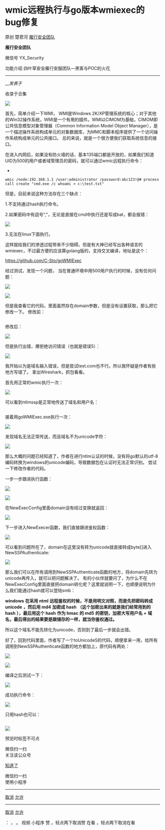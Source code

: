 #  wmic远程执行与go版本wmiexec的bug修复

原创 楚君河  [ 雁行安全团队 ](javascript:void\(0\);)

**雁行安全团队** ![]()

微信号 YX_Security

功能介绍 四叶草安全雁行安服团队—黑客与POC的火花

____

___发表于_

收录于合集

![](https://gitee.com/fuli009/images/raw/master/public/20230621160013.png)  

首先，简单介绍一下WMI， WMI是Windows
2K/XP管理系统的核心；对于其他的Win32操作系统，WMI是一个有用的插件。WMI以CIMOM为基础，CIMOM即公共信息模型对象管理器（Common
Information Model Object
Manager），是一个描述操作系统构成单元的对象数据库，为MMC和脚本程序提供了一个访问操作系统构成单元的公共接口。
总的来说，就是一个很方便我们获取系统信息的接口。

在进入内网后，如果没有防火墙的话，基本135端口都是开放的，如果我们知道UID为500的用户或者域管理员的密码，就可以通过wmic远程执行命令：

  * 

    
    
    wmic /node:192.168.1.1 /user:administrator /password:abc123!@# process call create "cmd.exe /c whoami > c:\test.txt"

但是，目前来说这种方法存在三个缺点：

1.不支持通过hash执行命令。

2.如果密码中有逗号“,”，无论是直接在cmd中执行还是写成bat，都会报错：

![](https://gitee.com/fuli009/images/raw/master/public/20230621160015.png)

3.无法在linux下面执行。

这样就给我们的渗透过程带来不少阻碍。但是有大神已经写出各种语言的wmiexec，不过最方便的应该算golang版的，支持交叉编译，地址是这个：

https://github.com/C-Sto/goWMIExec

经过测试，发现一个问题， 当在普通环境中用500用户执行的时候，没有任何问题：

![](https://gitee.com/fuli009/images/raw/master/public/20230621160016.png)

![](https://gitee.com/fuli009/images/raw/master/public/20230621160017.png)

但是我查看它的代码，里面虽然存在domain参数，但是没有设置获取，那么把它修改一下。 修改前：

![]()

修改后：  

![](https://gitee.com/fuli009/images/raw/master/public/20230621160019.png)

但是执行出错，爆拒绝访问错误（也就是错误5）：

![](https://gitee.com/fuli009/images/raw/master/public/20230621160020.png)

我开始以为是域名输入错误，但是尝试test.com也不行。所以我怀疑是作者有些地方写错了。 拿出Wireshark，抓包看看。

首先用正常的wmic执行一次：

![](https://gitee.com/fuli009/images/raw/master/public/20230621160022.png)

可以看到ntlmssp是正常地传送了域名和用户名：

![]()

接着用goWMIExec.exe执行一次：

![](https://gitee.com/fuli009/images/raw/master/public/20230621160023.png)

发现域名无法正常传送，而且域名不为unicode字符：

![](https://gitee.com/fuli009/images/raw/master/public/20230621160024.png)

那么大概的问题已经知道了，作者在进行ntlm认证的时候，没有将go默认的utf-8编码转换为windows的unicode编码，导致数据包在认证时无法正常识别。
尝试一下修改作者的代码。

一步一步跟进执行函数：  

![](https://gitee.com/fuli009/images/raw/master/public/20230621160025.png)

![](https://gitee.com/fuli009/images/raw/master/public/20230621160026.png)

在NewExecConfig里面domain没有经过变换就返回：

![](https://gitee.com/fuli009/images/raw/master/public/20230621160027.png)

下一步进入NewExecer函数，我们直接跟进鉴权函数：

![](https://gitee.com/fuli009/images/raw/master/public/20230621160028.png)

可以看到问题所在了，domain在这里没有转为unicode就直接转成byte[]进入NewSSPAuthenticate:

![](https://gitee.com/fuli009/images/raw/master/public/20230621160029.png)

那么我们可以在所有调用到NewSSPAuthenticate函数的地方，将domain先转为unicode再传入，就可以把问题解决了。
有的小伙伴就要问了，为什么不在NewExecConfig里面直接把domain转化呢？这里就说明一下，也顺便说明为什么我们能通过hash就可以登陆smb：

 **windows** **在采用 ntml** **远程鉴权的时候，不是用明文对照，而是先把密码转成 unicode** **，然后用 md4**
**加密成 hash** **（这个加密出来的就是我们经常用到的 hash** **），最后用这个 hash** **作为 hmac** **的 md5**
**的密钥，加密大写用户名 +** **域名，最后得出的结果要是跟储存的一样，就当你鉴权通过。**

所以这个域名不能先转化为unicode，否则到了最后一步就会出错。

好了，回到代码里面，作者写了一个toUnicodeS的代码，顺便拿来一用，给所有调用到NewSSPAuthenticate函数的地方都加上，原代码有两处：  

![](https://gitee.com/fuli009/images/raw/master/public/20230621160030.png)

![](https://gitee.com/fuli009/images/raw/master/public/20230621160032.png)

编译之后测试一下：

![](https://gitee.com/fuli009/images/raw/master/public/20230621160038.png)

成功执行命令：

![](https://gitee.com/fuli009/images/raw/master/public/20230621160039.png)

只用hash也可以：

![]()

![](https://gitee.com/fuli009/images/raw/master/public/20230621160040.png)

预览时标签不可点

微信扫一扫  
关注该公众号

[知道了](javascript:;)

微信扫一扫  
使用小程序

****

[取消](javascript:void\(0\);) [允许](javascript:void\(0\);)

****

[取消](javascript:void\(0\);) [允许](javascript:void\(0\);)

： ， 。   视频 小程序 赞 ，轻点两下取消赞 在看 ，轻点两下取消在看

